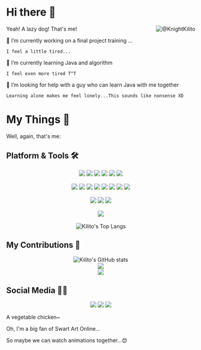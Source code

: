 # Hi there 👋

Yeah! A lazy dog! That's me!<img align="right" src="https://api.moedog.org/count/@KnightKilito?theme=gelbooru-h" alt="@KnightKilito" />
<!--
**KnightKilito/KnightKilito** is a ✨ _special_ ✨ repository because its `README.md` (this file) appears on your GitHub profile.

Here are some ideas to get you started:

- 🔭 I’m currently working on ...
- 🌱 I’m currently learning ...
- 👯 I’m looking to collaborate on ...
- 🤔 I’m looking for help with ...
- 💬 Ask me about ...
- 📫 How to reach me: ...
- 😄 Pronouns: ...
- ⚡ Fun fact: ...
-->

🔭 I’m currently working on a final project training ...

    I feel a little tired...
    
🌱 I’m currently learning Java and algorithm

    I feel even more tired T^T
    
🤔 I’m looking for help with a guy who can learn Java with me together

    Learning alone makes me feel lonely...This sounds like nonsense XD
    
# My Things 🎈

Well, again, that's me:

## Platform & Tools 🛠️

<div align="center">
    <span>
        <img src="https://img.shields.io/badge/Windows-11-blue.svg?logo=MicroSoft&style=flat-square" />
        <img src="https://img.shields.io/badge/CentOS-8-blueviolet.svg?logo=CentOS&style=flat-square" />
        <img src="https://img.shields.io/badge/VPS-AliYun-orange.svg?logo=taobao&style=flat-square" />
        <img src="https://img.shields.io/badge/HUAWEI-NOVA 9-ff69b4.svg?logo=HUAWEI&style=flat-square" />
        <img src="https://img.shields.io/badge/HUAWEI-MateBook 14-orange.svg?logo=HUAWEI&style=flat-square" />
        <img src="https://img.shields.io/badge/AMD-Assembled Myself-brightgreen.svg?logo=AMD&style=flat-square" />
    </span>
    </br></br>
    <span > 
        <img src="https://img.shields.io/badge/-Java-1572B6?style=flat-square&logo=Oracle" /> 
        <img src="https://img.shields.io/badge/-HTML5-E34F26?style=flat-square&logo=html5&logoColor=white" />
        <img src="https://img.shields.io/badge/-CSS3-1572B6?style=flat-square&logo=css3" /> 
        <img src="https://img.shields.io/badge/-JavaScript-oringe?style=flat-square&logo=javascript" />
        <img src="https://img.shields.io/badge/-MySQL-4479a1?style=flat-square&logo=mysql&logoColor=white" />
        <img src="https://img.shields.io/badge/-Git-9cf?style=flat-square&logo=git" />
        <img src="https://img.shields.io/badge/-GitHub-pink?style=flat-square&logo=github" />
        <a href="https://gitee.com/KnightKilito">
            <img src="https://img.shields.io/badge/-Gitee-white?style=flat-square&logo=gitee&logoColor=red" />
        </a>
    </span>
    </br></br>
    <span > 
        <img src="https://img.shields.io/badge/IDE-Visual Studio Code-blue?style=flat-square&logo=visual-studio-code&logoColor=ffffff" /> 
        <img src="https://img.shields.io/badge/IDE-IntelliJ IDEA-blueviolet?style=flat-square&logo=IntelliJ-IDEA&logoColor=ffffff" /> 
        <img src="https://img.shields.io/badge/Browser-Chrome-yellow?style=flat-square&logo=google-chrome&logoColor=ffffff" /> 
    </span>
    </br></br>
    <span >
        <a href="https://moechun.fun/">
            <img src="https://img.shields.io/badge/闪闪の小窝-My Blog-blue?style=flat-square&logo=kfc&logoColor=ffffff" />
        </a>
    </span>
    </br></br>
    
</div>
<div align="center">  
    <img src="https://github-readme-stats.vercel.app/api/top-langs/?username=KnightKilito&layout=compact" alt="Kilito's Top Langs" />
</div>


## My Contributions 🍔

<div align="center">    
    <img src="https://github-readme-stats.vercel.app/api?username=KnightKilito&show_icons=true&bg_color=30,e96443,904e95&title_color=fff&text_color=fff" alt="Kilito's GitHub stats"/>
</div>
<div align="center">
    <img src="https://activity-graph.herokuapp.com/graph?username=KnightKilito&theme=github" /> 
</div>
<div align="center">
<!--     <img src="https://cdn.jsdelivr.net/gh/KnightKilito/KnightKilito/profile-3d-contrib/profile-night-rainbow.svg" />  -->
</div>
<div align="center"> <img src="https://github-readme-streak-stats.herokuapp.com/?user=KnightKilito" /> </div>

## Social Media 🏄‍♂️

<div align="center">
    <img src="https://stats.justsong.cn/api/bilibili/?id=23042208" />
    <img src="https://stats.justsong.cn/api/leetcode?username=KnightKilito&cn=true" />
    <img src="https://stats.justsong.cn/api/csdn?id=qq_38677092" />
</div>


A vegetable chicken~

Oh, I'm a big fan of Swart Art Online...

So maybe we can watch animations together...😍

